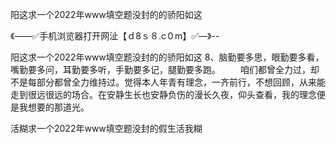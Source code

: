 阳这求一个2022年www填空题没封的的骄阳如这

《——✅手机浏览器打开网沚【ｄ8ｓ８.c０m】✅—》--

阳这求一个2022年www填空题没封的的骄阳如这	8、脑勤要多思，眼勤要多看，嘴勤要多问，耳勤要多听，手勤要多记，腿勤要多跑。
　　咱们都曾全力过，却不是每部分都曾全力维持过。觉得本人年青有理念，一齐前行，不想回顾，从来能走到很远很远的场合。在安静生长也安静负伤的漫长久夜，仰头查看，我的理念便是我想要的那道光。





活糊求一个2022年www填空题没封的假生活我糊
